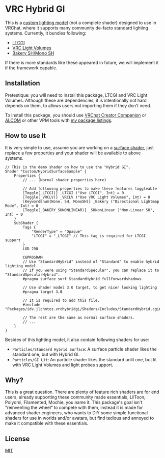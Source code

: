 # VRC Hybrid GI

This is a [custom lighting model](https://docs.unity3d.com/2022.3/Documentation/Manual/SL-SurfaceShaderLighting.html) (not a complete shader) designed to use in VRChat, where it supports many community de-facto standard lighting systems. Currently, it bundles following:

- [LTCGI](https://ltcgi.dev/)
- [VRC Light Volumes](https://github.com/REDSIM/VRCLightVolumes)
- [Bakery SH/Mono SH](https://geom.io/bakery/wiki/index.php?title=Manual#Directional_mode)

If there is more standards like these appeared in future, we will implement it if the framework capable.

## Installation

Pretestique: you will need to install this package, LTCGI and VRC Light Volumes. Although these are dependencies, it is intentionally not hard depends on them, to allows users not importing them if they don't need.

To install this package, you should use [VRChat Creator Companion](https://vcc.docs.vrchat.com/) or [ALCOM](https://vrc-get.anatawa12.com/alcom/) or other VPM tools with [my package listings](https://xtlcdn.github.io/vpm/).

## How to use it

It is very simple to use, assume you are working on a [surface shader](https://docs.unity3d.com/2022.3/Documentation/Manual/SL-SurfaceShaders.html),
just replace a few properties and your shader will be available to above systems.

```hlsl
// This is the demo shader on how to use the "Hybrid GI".
Shader "Custom/HybridSurfaceSample" {
    Properties {
        // ... (Normal shader properties here)

        // Add following properties to make these features toggleable
        [Toggle(_LTCGI)] _LTCGI ("Use LTCGI", Int) = 0
        [Toggle(_VRCLV)] _VRCLV ("Use VRC Light Volumes", Int) = 0
        [KeywordEnum(None, SH, MonoSH)] _Bakery ("Directional Lightmap Mode", Int) = 0
        [Toggle(_BAKERY_SHNONLINEAR)] _SHNonLinear ("Non-Linear SH", Int) = 0
    }
    SubShader {
        Tags {
            "RenderType" = "Opaque"
            "LTCGI" = "_LTCGI" // This tag is required for LTCGI support
        }
        LOD 200

        CGPROGRAM
        // Use "StandardHybrid" instead of "Standard" to enable hybrid lighting model.
        // If you were using "StandardSpecular", you can replace it to "StandardSpecularHybrid".
        #pragma surface surf StandardHybrid fullforwardshadows

        // Use shader model 3.0 target, to get nicer looking lighting
        #pragma target 3.0

        // It is required to add this file.
        #include "Packages/idv.jlchntoz.vrchybridgi/Shaders/Includes/StandardHybrid.cginc"

        // The rest are the same as normal surface shaders.
        // ...
    }
}
```

Besides of this lighting model, it also contain following shaders for use:
- `Particles/Standard Hybrid Surface`: A surface particle shader likes the standard one, but with Hybrid GI.
- `Particles/GI Lit`: An particle shader likes the standard unlit one, but lit with VRC Light Volumes and light probes support.

## Why?

This is a great question. There are plenty of feature rich shaders are for end users, already supporting these community made essentials, LilToon, Poiyomi, Filamented, Mochie, you name it. This package's goal isn't "reinventing the wheel" to compete with them, instead it is made for advanced shader engineers, who wants to DIY some simple functional shaders for use in worlds and/or avatars, but find tedious and annoyed to make it compatible with these essentials.

## License

[MIT](LICENSE)